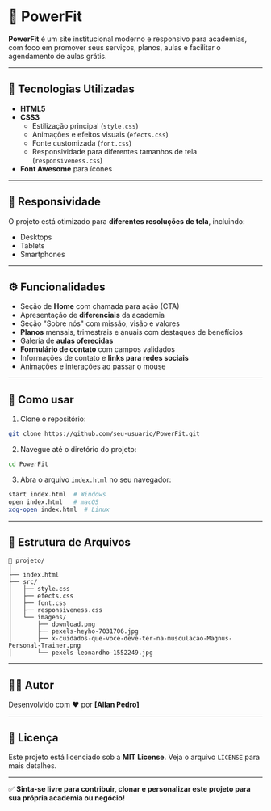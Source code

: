 # 💪 PowerFit

**PowerFit** é um site institucional moderno e responsivo para academias, com foco em promover seus serviços, planos, aulas e facilitar o agendamento de aulas grátis.

---

## 🧰 Tecnologias Utilizadas

- **HTML5**  
- **CSS3**
  - Estilização principal (`style.css`)
  - Animações e efeitos visuais (`efects.css`)
  - Fonte customizada (`font.css`)
  - Responsividade para diferentes tamanhos de tela (`responsiveness.css`)
- **Font Awesome** para ícones

---

## 📱 Responsividade

O projeto está otimizado para **diferentes resoluções de tela**, incluindo:
- Desktops
- Tablets
- Smartphones

---

## ⚙️ Funcionalidades

- Seção de **Home** com chamada para ação (CTA)
- Apresentação de **diferenciais** da academia
- Seção "Sobre nós" com missão, visão e valores
- **Planos** mensais, trimestrais e anuais com destaques de benefícios
- Galeria de **aulas oferecidas**
- **Formulário de contato** com campos validados
- Informações de contato e **links para redes sociais**
- Animações e interações ao passar o mouse

---

## 🚀 Como usar

1. Clone o repositório:

```bash
git clone https://github.com/seu-usuario/PowerFit.git
```

2. Navegue até o diretório do projeto:

```bash
cd PowerFit
```

3. Abra o arquivo `index.html` no seu navegador:

```bash
start index.html  # Windows
open index.html   # macOS
xdg-open index.html  # Linux
```

---

## 📁 Estrutura de Arquivos

```
📂 projeto/
│
├── index.html
├── src/
│   ├── style.css
│   ├── efects.css
│   ├── font.css
│   ├── responsiveness.css
│   └── imagens/
│       ├── download.png
│       ├── pexels-heyho-7031706.jpg
│       ├── x-cuidados-que-voce-deve-ter-na-musculacao-Magnus-Personal-Trainer.png
│       └── pexels-leonardho-1552249.jpg
```

---

## 👨‍🎨 Autor

Desenvolvido com ❤️ por **[Allan Pedro]**

---

## 📌 Licença

Este projeto está licenciado sob a **MIT License**. Veja o arquivo `LICENSE` para mais detalhes.

---

✅ **Sinta-se livre para contribuir, clonar e personalizar este projeto para sua própria academia ou negócio!**
